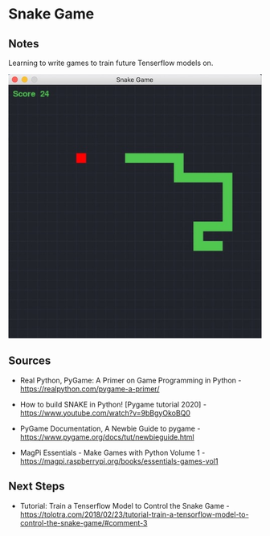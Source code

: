 Snake Game
========================



Notes 
-----

Learning to write games to train future Tenserflow models on.  

![](https://github.com/CristianNic/snake_game/blob/master/gameplay.jpg)


Sources
-------

* Real Python, PyGame: A Primer on Game Programming in Python - https://realpython.com/pygame-a-primer/

* How to build SNAKE in Python! [Pygame tutorial 2020] -  https://www.youtube.com/watch?v=9bBgyOkoBQ0

* PyGame Documentation, A Newbie Guide to pygame - https://www.pygame.org/docs/tut/newbieguide.html

* MagPi Essentials - Make Games with Python Volume 1 -  https://magpi.raspberrypi.org/books/essentials-games-vol1

Next Steps
-----------

* Tutorial: Train a Tenserflow Model to Control the Snake Game - https://tolotra.com/2018/02/23/tutorial-train-a-tensorflow-model-to-control-the-snake-game/#comment-3
